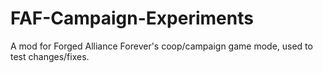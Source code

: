 # FAF-Campaign-Experiments
A mod for Forged Alliance Forever's coop/campaign game mode, used to test changes/fixes.
